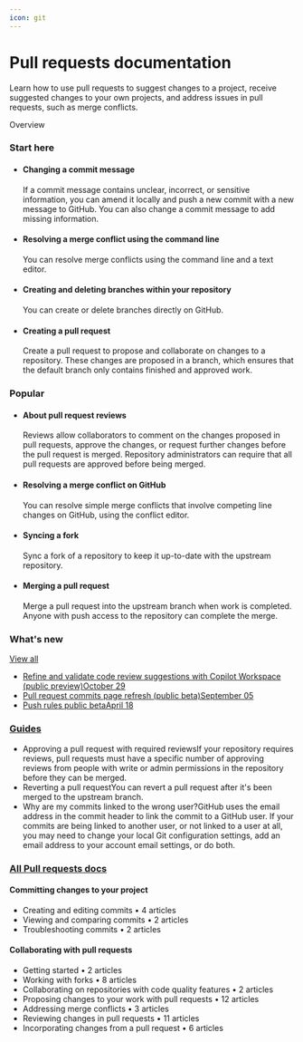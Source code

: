 ```yaml
---
icon: git
---
```


# Pull requests documentation

Learn how to use pull requests to suggest changes to a project, receive suggested changes to your own projects, and address issues in pull requests, such as merge conflicts.

Overview

### Start here

*   #### Changing a commit message

    If a commit message contains unclear, incorrect, or sensitive information, you can amend it locally and push a new commit with a new message to GitHub. You can also change a commit message to add missing information.
*   #### Resolving a merge conflict using the command line

    You can resolve merge conflicts using the command line and a text editor.
*   #### Creating and deleting branches within your repository

    You can create or delete branches directly on GitHub.
*   #### Creating a pull request

    Create a pull request to propose and collaborate on changes to a repository. These changes are proposed in a branch, which ensures that the default branch only contains finished and approved work.

### Popular

*   #### About pull request reviews

    Reviews allow collaborators to comment on the changes proposed in pull requests, approve the changes, or request further changes before the pull request is merged. Repository administrators can require that all pull requests are approved before being merged.
*   #### Resolving a merge conflict on GitHub

    You can resolve simple merge conflicts that involve competing line changes on GitHub, using the conflict editor.
*   #### Syncing a fork

    Sync a fork of a repository to keep it up-to-date with the upstream repository.
*   #### Merging a pull request

    Merge a pull request into the upstream branch when work is completed. Anyone with push access to the repository can complete the merge.

### What's new

[View all](https://github.blog/changelog/label/pull-requests)

* [Refine and validate code review suggestions with Copilot Workspace (public preview)October 29](https://github.blog/changelog/2024-10-29-refine-and-validate-code-review-suggestions-with-copilot-workspace-public-preview)
* [Pull request commits page refresh (public beta)September 05](https://github.blog/changelog/2024-09-05-pull-request-commits-page-refresh-public-beta)
* [Push rules public betaApril 18](https://github.blog/changelog/2024-04-18-push-rules-public-beta)

### [Guides](broken-reference) <a href="#guides-2" id="guides-2"></a>

* Approving a pull request with required reviewsIf your repository requires reviews, pull requests must have a specific number of approving reviews from people with write or admin permissions in the repository before they can be merged.
* Reverting a pull requestYou can revert a pull request after it's been merged to the upstream branch.
* Why are my commits linked to the wrong user?GitHub uses the email address in the commit header to link the commit to a GitHub user. If your commits are being linked to another user, or not linked to a user at all, you may need to change your local Git configuration settings, add an email address to your account email settings, or do both.

### [All Pull requests docs](broken-reference) <a href="#all-docs" id="all-docs"></a>

#### Committing changes to your project

* Creating and editing commits • 4 articles
* Viewing and comparing commits • 2 articles
* Troubleshooting commits • 2 articles

#### Collaborating with pull requests

* Getting started • 2 articles
* Working with forks • 8 articles
* Collaborating on repositories with code quality features • 2 articles
* Proposing changes to your work with pull requests • 12 articles
* Addressing merge conflicts • 3 articles
* Reviewing changes in pull requests • 11 articles
* Incorporating changes from a pull request • 6 articles
